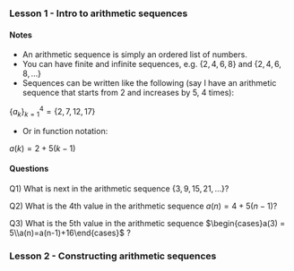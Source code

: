 ### Lesson 1 - Intro to arithmetic sequences

#### Notes
- An arithmetic sequence is simply an ordered list of numbers.
- You can have finite and infinite sequences, e.g. $\{2, 4, 6, 8\}$ and $\{2, 4, 6, 8,\dots\}$
- Sequences can be written like the following (say I have an arithmetic sequence that starts from 2 and increases by 5, 4 times):

$\{a_k\}_{k=1}^4=\{2,7,12,17\}$

- Or in function notation:

$a(k) = 2+5(k-1)$
#### Questions
Q1) What is next in the arithmetic sequence $\{3, 9, 15, 21,\dots\}$?

Q2) What is the 4th value in the arithmetic sequence $a(n) = 4+5(n-1)$?

Q3) What is the 5th value in the arithmetic sequence $\begin{cases}a(3) = 5\\a(n)=a(n-1)+16\end{cases}$ ?


### Lesson 2 - Constructing arithmetic sequences
